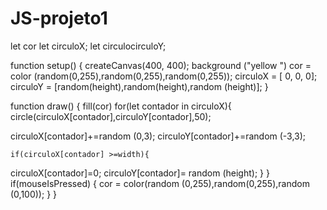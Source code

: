 # JS-projeto1
let cor
let circuloX;
let circulocirculoY;

function setup() {
  createCanvas(400, 400);
  background ("yellow  ")
  cor = color (random(0,255),random(0,255),random(0,255));
  circuloX = [ 0, 0, 0];
  circuloY = [random(height),random(height),random (height)];
}

function draw() {
  fill(cor)
  for(let contador in circuloX){
    circle(circuloX[contador],circuloY[contador],50);
    
  circuloX[contador]+=random (0,3);
  circuloY[contador]+=random (-3,3);
    
    if(circuloX[contador] >=width){
circuloX[contador]=0;
circuloY[contador]= random (height);
  }
}
if(mouseIsPressed) {
  cor = color(random (0,255),random(0,255),random (0,100));
  }
}
